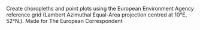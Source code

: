 Create choropleths and point plots using the European Environment Agency reference grid (Lambert Azimuthal Equal-Area projection centred at 10°E, 52°N.).
Made for The European Correspondent
